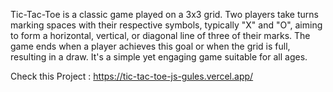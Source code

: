 Tic-Tac-Toe is a classic game played on a 3x3 grid. Two players take turns marking spaces with their respective symbols, typically "X" and
"O", aiming to form a horizontal, vertical, or diagonal line of three of their marks. The game ends when a player achieves this goal or when the grid is full, resulting in a draw. It's a simple yet engaging game suitable for all ages.



Check this Project : https://tic-tac-toe-js-gules.vercel.app/
